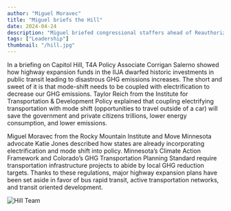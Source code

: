```yaml
---
author: "Miguel Moravec"
title: "Miguel briefs the Hill"
date: 2024-04-24
description: "Miguel briefed congressional staffers ahead of Reauthorization 2026"
tags: ["Leadership"] 
thumbnail: "/hill.jpg"
---
```

In a briefing on Capitol Hill, T4A Policy Associate Corrigan Salerno showed how highway expansion funds in the IIJA dwarfed historic investments in public transit leading to disastrous GHG emissions increases. The short and sweet of it is that mode-shift needs to be coupled with electrification to decrease our GHG emissions. Taylor Reich from the Institute for Transportation & Development Policy explained that coupling electrifying transportation with mode shift (opportunities to travel outside of a car) will save the government and private citizens trillions, lower energy consumption, and lower emissions.

Miguel Moravec from the Rocky Mountain Institute and Move Minnesota advocate Katie Jones described how states are already incorporating electrification and mode shift into policy. Minnesota’s Climate Action Framework and Colorado’s GHG Transportation Planning Standard require transportation infrastructure projects to abide by local GHG reduction targets. Thanks to these regulations, major highway expansion plans have been set aside in favor of bus rapid transit, active transportation networks, and transit oriented development.

![Hill Team](/hill_team.jpeg)